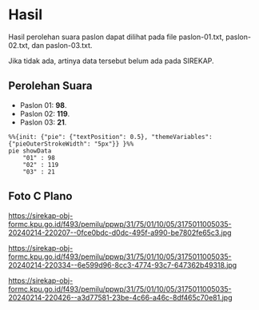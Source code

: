 # Hasil

Hasil perolehan suara paslon dapat dilihat pada file paslon-01.txt, paslon-02.txt, dan paslon-03.txt.

Jika tidak ada, artinya data tersebut belum ada pada SIREKAP.

## Perolehan Suara

 * Paslon 01: **98**.
 * Paslon 02: **119**.
 * Paslon 03: **21**.

```mermaid
%%{init: {"pie": {"textPosition": 0.5}, "themeVariables": {"pieOuterStrokeWidth": "5px"}} }%%
pie showData
    "01" : 98
    "02" : 119
    "03" : 21
```
## Foto C Plano

https://sirekap-obj-formc.kpu.go.id/f493/pemilu/ppwp/31/75/01/10/05/3175011005035-20240214-220207--0fce0bdc-d0dc-495f-a990-be7802fe65c3.jpg

https://sirekap-obj-formc.kpu.go.id/f493/pemilu/ppwp/31/75/01/10/05/3175011005035-20240214-220334--6e599d96-8cc3-4774-93c7-647362b49318.jpg

https://sirekap-obj-formc.kpu.go.id/f493/pemilu/ppwp/31/75/01/10/05/3175011005035-20240214-220426--a3d77581-23be-4c66-a46c-8df465c70e81.jpg
